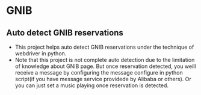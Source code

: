 # GNIB
Auto detect GNIB reservations
---
* This project helps auto detect GNIB reservations under the technique of webdriver in python.
* Note that this project is not complete auto detection due to the limitation of knowledge about GNIB page. But once reservation detected, you weill receive a message by configuring the message configure in python script(if you have message service providede by Alibaba or others). Or you can just set a music playing once reservation is detected.
